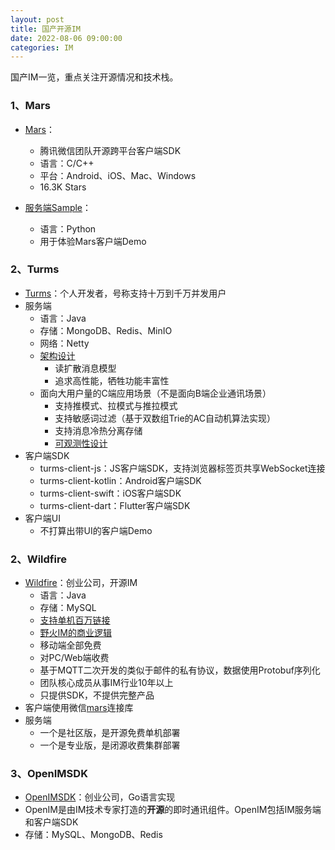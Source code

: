```yaml
---
layout: post
title: 国产开源IM
date: 2022-08-06 09:00:00
categories: IM
---
```


国产IM一览，重点关注开源情况和技术栈。

### 1、Mars

- [Mars](https://github.com/Tencent/mars)：
  - 腾讯微信团队开源跨平台客户端SDK
  - 语言：C/C++
  - 平台：Android、iOS、Mac、Windows
  - 16.3K Stars
  
- [服务端Sample](https://github.com/Tencent/mars/tree/master/samples/Server)：
  - 语言：Python
  - 用于体验Mars客户端Demo


### 2、Turms

- [Turms](https://github.com/turms-im/turms)：个人开发者，号称支持十万到千万并发用户
- 服务端
  - 语言：Java
  - 存储：MongoDB、Redis、MinIO
  - 网络：Netty
  - [架构设计](https://turms-im.github.io/docs/for-developers/architecture.html)
    - 读扩散消息模型
    - 追求高性能，牺牲功能丰富性
  - 面向大用户量的C端应用场景（不是面向B端企业通讯场景）
    - 支持推模式、拉模式与推拉模式
    - 支持敏感词过滤（基于双数组Trie的AC自动机算法实现）
    - 支持消息冷热分离存储
    - [可观测性设计](https://turms-im.github.io/docs/for-developers/observability.html)
- 客户端SDK
  - turms-client-js：JS客户端SDK，支持浏览器标签页共享WebSocket连接
  - turms-client-kotlin：Android客户端SDK
  - turms-client-swift：iOS客户端SDK
  - turms-client-dart：Flutter客户端SDK
- 客户端UI
  - 不打算出带UI的客户端Demo

### 2、Wildfire

- [Wildfire](https://github.com/wildfirechat)：创业公司，开源IM
  - 语言：Java
  - 存储：MySQL
  - [支持单机百万链接](https://github.com/wildfirechat/C1000K_Test)
  - [野火IM的商业逻辑](https://docs.wildfirechat.cn/blogs/%E9%87%8E%E7%81%ABIM%E7%9A%84%E5%95%86%E4%B8%9A%E9%80%BB%E8%BE%91.html)
  - 移动端全部免费
  - 对PC/Web端收费
  - 基于MQTT二次开发的类似于邮件的私有协议，数据使用Protobuf序列化
  - 团队核心成员从事IM行业10年以上
  - 只提供SDK，不提供完整产品
- 客户端使用微信[mars](https://github.com/tencent/mars)连接库
- 服务端
  - 一个是社区版，是开源免费单机部署
  - 一个是专业版，是闭源收费集群部署

### 3、OpenIMSDK

- [OpenIMSDK](https://github.com/OpenIMSDK)：创业公司，Go语言实现
- OpenIM是由IM技术专家打造的**开源**的即时通讯组件。OpenIM包括IM服务端和客户端SDK
- 存储：MySQL、MongoDB、Redis
